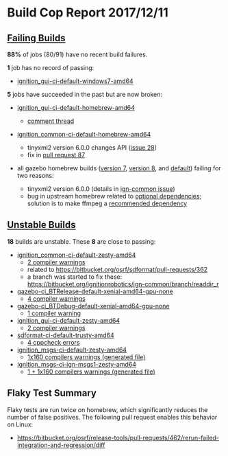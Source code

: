 # Build Cop Report 2017/12/11 #

## [Failing Builds](https://build.osrfoundation.org/view/main/view/BuildCopFail/) ##

**88%** of jobs (80/91) have no recent build failures.

**1** job has no record of passing:

* [ignition_gui-ci-default-windows7-amd64](https://build.osrfoundation.org/view/main/view/BuildCopFail/job/ignition_gui-ci-default-windows7-amd64/78)

**5** jobs have succeeded in the past but are now broken:

* [ignition_gui-ci-default-homebrew-amd64](https://build.osrfoundation.org/view/main/view/BuildCopFail/job/ignition_gui-ci-default-homebrew-amd64/31)
    * [comment thread](https://bitbucket.org/ignitionrobotics/ign-gui/pull-requests/46/widgets-from-messages-part-3/diff#comment-47059040)

* [ignition_common-ci-default-homebrew-amd64](https://build.osrfoundation.org/view/main/view/BuildCopFail/job/ignition_common-ci-default-homebrew-amd64/89)
    * tinyxml2 version 6.0.0 changes API ([issue 28](https://bitbucket.org/ignitionrobotics/ign-common/issues/28/build-fails-with-tinyxml2-60))
    * fix in [pull request 87](https://bitbucket.org/ignitionrobotics/ign-common/pull-requests/87/support-new-errorstr-api-in-tinyxml2-600/diff)

* all gazebo homebrew builds ([version 7](https://build.osrfoundation.org/view/main/view/BuildCopFail/job/gazebo-ci-gazebo7-homebrew-amd64/188), [version 8](https://build.osrfoundation.org/view/main/view/BuildCopFail/job/gazebo-ci-gazebo8-homebrew-amd64/73), and [default](https://build.osrfoundation.org/view/main/view/BuildCopFail/job/gazebo-ci-default-homebrew-amd64/280)) failing for two reasons:
    * tinyxml2 version 6.0.0 (details in [ign-common issue](https://bitbucket.org/ignitionrobotics/ign-common/issues/28/build-fails-with-tinyxml2-60))
    * bug in upstream homebrew related to [optional dependencies](https://github.com/Homebrew/brew/pull/3550); solution is to make ffmpeg a [recommended dependency](https://github.com/osrf/homebrew-simulation/pull/331)
   

## [Unstable Builds](https://build.osrfoundation.org/view/main/view/BuildCopFail/) ##

**18** builds are unstable. These **8** are close to passing:

* [ignition_common-ci-default-zesty-amd64](https://build.osrfoundation.org/view/main/view/BuildCopFail/job/ignition_common-ci-default-zesty-amd64)
    * [2 compiler warnings](https://build.osrfoundation.org/view/main/view/BuildCopFail/job/ignition_common-ci-default-zesty-amd64/warnings)
    * related to https://bitbucket.org/osrf/sdformat/pull-requests/362
    * a branch was started to fix these: https://bitbucket.org/ignitionrobotics/ign-common/branch/readdir_r
* [gazebo-ci_BTRelease-default-xenial-amd64-gpu-none](https://build.osrfoundation.org/view/main/view/BuildCopFail/job/gazebo-ci_BTRelease-default-xenial-amd64-gpu-none)
    * [4 compiler warnings](https://build.osrfoundation.org/view/main/view/BuildCopFail/job/gazebo-ci_BTRelease-default-xenial-amd64-gpu-none/warnings)
* [gazebo-ci_BTDebug-default-xenial-amd64-gpu-none](https://build.osrfoundation.org/view/main/view/BuildCopFail/job/gazebo-ci_BTDebug-default-xenial-amd64-gpu-none)
    * [1 compiler warning](https://build.osrfoundation.org/view/main/view/BuildCopFail/job/gazebo-ci_BTDebug-default-xenial-amd64-gpu-none/warnings)
* [ignition_gui-ci-default-zesty-amd64](https://build.osrfoundation.org/view/main/view/BuildCopFail/job/ignition_gui-ci-default-zesty-amd64/)
    * [2 compiler warnings](https://build.osrfoundation.org/view/main/view/BuildCopFail/job/ignition_gui-ci-default-zesty-amd64/lastCompletedBuild/warnings21Result)
* [sdformat-ci-default-trusty-amd64](https://build.osrfoundation.org/view/main/view/BuildCopFail/job/sdformat-ci-default-trusty-amd64/)
    * [4 cppcheck errors](https://build.osrfoundation.org/view/main/view/BuildCopFail/job/sdformat-ci-default-trusty-amd64/lastCompletedBuild/cppcheckResult)
* [ignition_msgs-ci-default-zesty-amd64](https://build.osrfoundation.org/view/main/view/BuildCopFail/job/ignition_msgs-ci-default-zesty-amd64/)
    * [1x160 compilers warnings (generated file)](https://build.osrfoundation.org/view/main/view/BuildCopFail/job/ignition_msgs-ci-default-zesty-amd64/lastSuccessfulBuild/warnings21Result/)
* [ignition_msgs-ci-ign-msgs1-zesty-amd64](https://build.osrfoundation.org/view/main/view/BuildCopFail/job/ignition_msgs-ci-ign-msgs1-zesty-amd64/)
    * [1 + 1x160 compilers warnings (generated file)](https://build.osrfoundation.org/view/main/view/BuildCopFail/job/ignition_msgs-ci-ign-msgs1-zesty-amd64/lastSuccessfulBuild/warnings21Result/)


## Flaky Test Summary

Flaky tests are run twice on homebrew, which significantly reduces the number of false positives. The following pull request enables this behavior on Linux:

* https://bitbucket.org/osrf/release-tools/pull-requests/462/rerun-failed-integration-and-regression/diff